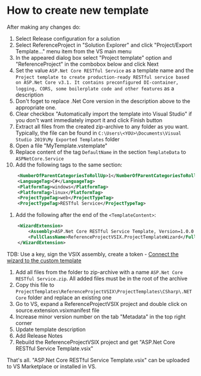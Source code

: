 # How to create new template

After making any changes do:

1. Select Release configuration for a solution
1. Select ReferenceProject in "Solution Explorer"  and click "Project/Export Template..." menu item from the VS main menu
1. In the appeared dialog box select "Project template" option and "ReferenceProject" in the combobox below and click Next
1. Set the value `ASP.Net Core RESTful Service` as a template name and the `Project template to create production-ready RESTful service based on ASP.Net Core v3.1. It contains preconfigured DI-container, logging, CORS, some boilerplate code and other features` as a description
1. Don't foget to replace .Net Core version in the description above to the appropriate one.
1. Clear checkbox "Automatically import the template into Visual Studio" if you don't want immediately import it and click Finish button
1. Extract all files from the created zip-archive to any folder as you want. Typically, the file can be found in `C:\Users\<YOU>\Documents\Visual Studio 2019\My Exported Templates` folder
1. Open a file "MyTemplate.vstemplate"
1. Replace content of the tag `DefaultName` in the section `TemplateData` to `ASPNetCore.Service`
1. Add the following tags to the same section:
```xml
    <NumberOfParentCategoriesToRollUp>1</NumberOfParentCategoriesToRollUp>
    <LanguageTag>C#</LanguageTag>
    <PlatformTag>windows</PlatformTag>
    <PlatformTag>linux</PlatformTag>
    <ProjectTypeTag>web</ProjectTypeTag>
    <ProjectTypeTag>RESTful Service</ProjectTypeTag>
```
1. Add the following after the end of the `<TemplateContent>`:
```xml
    <WizardExtension>
        <Assembly>ASP.Net Core RESTful Service Template, Version=1.0.0.0, Culture=Neutral, PublicKeyToken=25038595d2af3199</Assembly>
        <FullClassName>ReferenceProjectVSIX.ProjectTemplateWizard</FullClassName>
    </WizardExtension>
```
TDB:
Use a key, sign the VSIX assembly, create a token - 
[Connect the wizard to the custom template](https://docs.microsoft.com/en-us/visualstudio/extensibility/how-to-use-wizards-with-project-templates?view=vs-2019#connect-the-wizard-to-the-custom-template)
1. Add all files from the folder to zip-archive with a name `ASP.Net Core RESTful Service.zip`. All added files must be in the root of the archive
1. Copy this file to `ProjectTemplates\ReferenceProjectVSIX\ProjectTemplates\CSharp\.NET Core` folder and replace an existing one
1. Go to VS, expand a ReferenceProjectVSIX project and double click on source.extension.vsixmanifest file
1. Increase minor version number on the tab "Metadata" in the top right corner
1. Update template description
1. Add Release Notes
1. Rebuild the ReferenceProjectVSIX project and get "ASP.Net Core RESTful Service Template.vsix"

That's all. "ASP.Net Core RESTful Service Template.vsix" can be uploaded to VS Marketplace or installed in VS.
